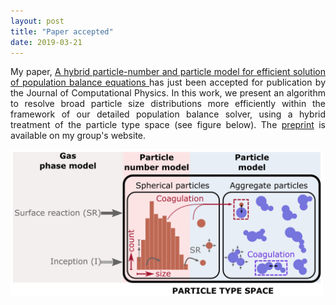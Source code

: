 ```yaml
---
layout: post
title: "Paper accepted"
date: 2019-03-21
---
```


<p align="justify">
 My paper, 
 <a href="https://doi.org/10.1016/j.jcp.2019.03.033">
  A hybrid particle-number and particle model for efficient solution of population balance equations
 </a>
 has just been accepted for publication by the Journal of Computational Physics. In this work, we present an algorithm to resolve broad particle size distributions more efficiently within the framework of our detailed population balance solver, using a hybrid treatment of the particle type space (see figure below). The <a href="https://como.cheng.cam.ac.uk/index.php?Page=Preprints&No=211">preprint</a> is available on my group's website.
</p>

<img src="/images/c4e_preprint_211.png" width="500"/>

<p>
  <br/>
  <br/>
</p>
